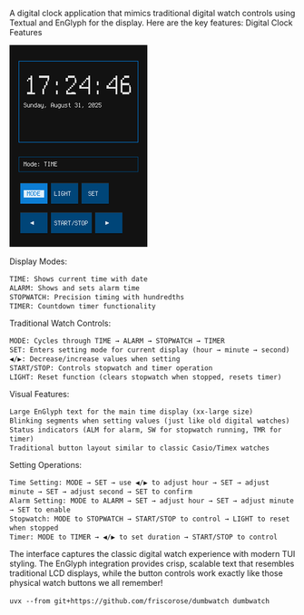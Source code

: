 A digital clock application that mimics traditional digital watch controls using Textual and EnGlyph for the display. Here are the key features:
Digital Clock Features

![Screenshot](./DumbWatch.png)

Display Modes:

    TIME: Shows current time with date
    ALARM: Shows and sets alarm time
    STOPWATCH: Precision timing with hundredths
    TIMER: Countdown timer functionality

Traditional Watch Controls:

    MODE: Cycles through TIME → ALARM → STOPWATCH → TIMER
    SET: Enters setting mode for current display (hour → minute → second)
    ◀/▶: Decrease/increase values when setting
    START/STOP: Controls stopwatch and timer operation
    LIGHT: Reset function (clears stopwatch when stopped, resets timer)

Visual Features:

    Large EnGlyph text for the main time display (xx-large size)
    Blinking segments when setting values (just like old digital watches)
    Status indicators (ALM for alarm, SW for stopwatch running, TMR for timer)
    Traditional button layout similar to classic Casio/Timex watches

Setting Operations:

    Time Setting: MODE → SET → use ◀/▶ to adjust hour → SET → adjust minute → SET → adjust second → SET to confirm
    Alarm Setting: MODE to ALARM → SET → adjust hour → SET → adjust minute → SET to enable
    Stopwatch: MODE to STOPWATCH → START/STOP to control → LIGHT to reset when stopped
    Timer: MODE to TIMER → ◀/▶ to set duration → START/STOP to control

The interface captures the classic digital watch experience with modern TUI styling. The EnGlyph integration provides crisp, scalable text that resembles traditional LCD displays, while the button controls work exactly like those physical watch buttons we all remember!

```uvx --from git+https://github.com/friscorose/dumbwatch dumbwatch```
